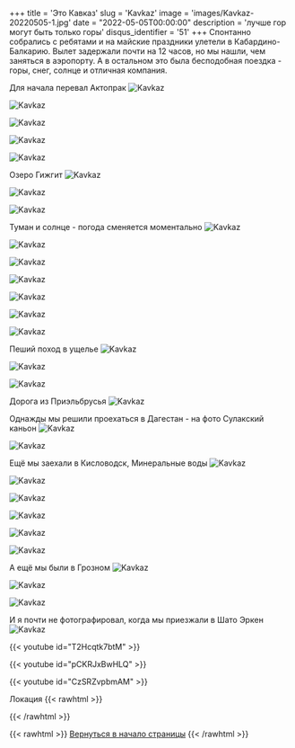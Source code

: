 +++
title = 'Это Кавказ'
slug = 'Kavkaz'
image = 'images/Kavkaz-20220505-1.jpg'
date = "2022-05-05T00:00:00"
description = 'лучше гор могут быть только горы'
disqus_identifier = '51'
+++
Спонтанно собрались с ребятами и на майские праздники улетели в Кабардино-Балкарию. Вылет задержали почти на 12 часов, но мы нашли, чем заняться в аэропорту.
А в остальном это была бесподобная поездка - горы, снег, солнце и отличная компания.

Для начала перевал Актопрак
![Kavkaz](/images/Kavkaz-20220505-2.jpg)

![Kavkaz](/images/Kavkaz-20220505-3.jpg)

![Kavkaz](/images/Kavkaz-20220505-4.jpg)

![Kavkaz](/images/Kavkaz-20220505-5.jpg)

![Kavkaz](/images/Kavkaz-20220505-6.jpg)

Озеро Гижгит
![Kavkaz](/images/Kavkaz-20220505-7.jpg)

![Kavkaz](/images/Kavkaz-20220505-8.jpg)

![Kavkaz](/images/Kavkaz-20220505-9.jpg)

Туман и солнце - погода сменяется моментально
![Kavkaz](/images/Kavkaz-20220505-10.jpg)

![Kavkaz](/images/Kavkaz-20220505-11.jpg)

![Kavkaz](/images/Kavkaz-20220505-12.jpg)

![Kavkaz](/images/Kavkaz-20220505-13.jpg)

![Kavkaz](/images/Kavkaz-20220505-14.jpg)

![Kavkaz](/images/Kavkaz-20220505-15.jpg)

![Kavkaz](/images/Kavkaz-20220505-16.jpg)

Пеший поход в ущелье
![Kavkaz](/images/Kavkaz-20220505-17.jpg)

![Kavkaz](/images/Kavkaz-20220505-18.jpg)

![Kavkaz](/images/Kavkaz-20220505-19.jpg)

Дорога из Приэльбрусья
![Kavkaz](/images/Kavkaz-20220505-20.jpg)

Однажды мы решили проехаться в Дагестан - на фото Сулакский каньон
![Kavkaz](/images/Kavkaz-20220505-21.jpg)

![Kavkaz](/images/Kavkaz-20220505-22.jpg)

Ещё мы заехали в Кисловодск, Минеральные воды
![Kavkaz](/images/Kavkaz-20220505-23.jpg)

![Kavkaz](/images/Kavkaz-20220505-24.jpg)

![Kavkaz](/images/Kavkaz-20220505-25.jpg)

![Kavkaz](/images/Kavkaz-20220505-26.jpg)

![Kavkaz](/images/Kavkaz-20220505-27.jpg)

![Kavkaz](/images/Kavkaz-20220505-28.jpg)

А ещё мы были в Грозном
![Kavkaz](/images/Kavkaz-20220505-29.jpg)

![Kavkaz](/images/Kavkaz-20220505-30.jpg)

![Kavkaz](/images/Kavkaz-20220505-31.jpg)

И я почти не фотографировал, когда мы приезжали в Шато Эркен
![Kavkaz](/images/Kavkaz-20220505-32.jpg)


{{< youtube id="T2Hcqtk7btM" >}}

{{< youtube id="pCKRJxBwHLQ" >}}

{{< youtube id="CzSRZvpbmAM" >}}


Локация
{{< rawhtml >}}
<script type="text/javascript" charset="utf-8" async src="https://api-maps.yandex.ru/services/constructor/1.0/js/?um=constructor%3A8de06c13497ac50dbbba45aa1a5dfd379cf5fade3556d3441858a62a35c26431&amp;width=500&amp;height=400&amp;lang=ru_RU&amp;scroll=true"></script>
{{< /rawhtml >}}

{{< rawhtml >}}
<a href="#">Вернуться в начало страницы</a>
{{< /rawhtml >}}
